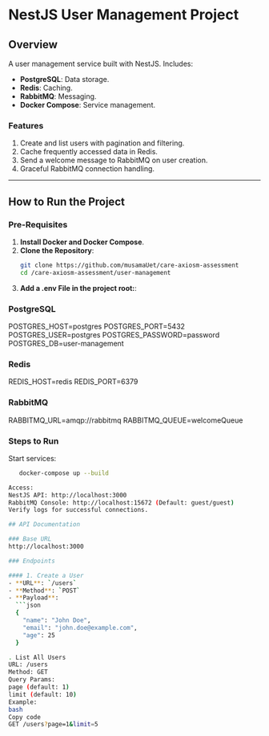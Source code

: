 # NestJS User Management Project

## Overview
A user management service built with NestJS. Includes:
- **PostgreSQL**: Data storage.
- **Redis**: Caching.
- **RabbitMQ**: Messaging.
- **Docker Compose**: Service management.

### Features
1. Create and list users with pagination and filtering.
2. Cache frequently accessed data in Redis.
3. Send a welcome message to RabbitMQ on user creation.
4. Graceful RabbitMQ connection handling.

---

## How to Run the Project

### Pre-Requisites
1. **Install Docker and Docker Compose**.
2. **Clone the Repository**:
   ```bash
   git clone https://github.com/musamaUet/care-axiosm-assessment
   cd /care-axiosm-assessment/user-management

2. **Add a .env File in the project root:**:
### PostgreSQL
POSTGRES_HOST=postgres
POSTGRES_PORT=5432
POSTGRES_USER=postgres
POSTGRES_PASSWORD=password
POSTGRES_DB=user-management

### Redis
REDIS_HOST=redis
REDIS_PORT=6379

### RabbitMQ
RABBITMQ_URL=amqp://rabbitmq
RABBITMQ_QUEUE=welcomeQueue

### Steps to Run
Start services:
```bash
   docker-compose up --build

Access:
NestJS API: http://localhost:3000
RabbitMQ Console: http://localhost:15672 (Default: guest/guest)
Verify logs for successful connections.

## API Documentation

### Base URL
http://localhost:3000

### Endpoints

#### 1. Create a User
- **URL**: `/users`
- **Method**: `POST`
- **Payload**:
  ```json
  {
    "name": "John Doe",
    "email": "john.doe@example.com",
    "age": 25
  }

. List All Users
URL: /users
Method: GET
Query Params:
page (default: 1)
limit (default: 10)
Example:
bash
Copy code
GET /users?page=1&limit=5